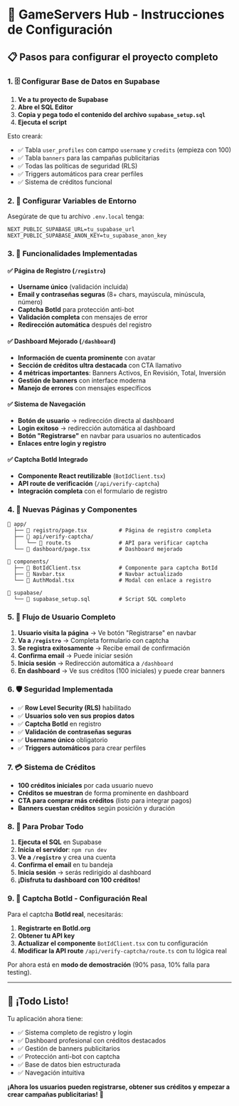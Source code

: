 # 🚀 GameServers Hub - Instrucciones de Configuración

## 📋 Pasos para configurar el proyecto completo

### 1. 🗄️ Configurar Base de Datos en Supabase

1. **Ve a tu proyecto de Supabase**
2. **Abre el SQL Editor**
3. **Copia y pega todo el contenido del archivo `supabase_setup.sql`**
4. **Ejecuta el script**

Esto creará:
- ✅ Tabla `user_profiles` con campo `username` y `credits` (empieza con 100)
- ✅ Tabla `banners` para las campañas publicitarias
- ✅ Todas las políticas de seguridad (RLS)
- ✅ Triggers automáticos para crear perfiles
- ✅ Sistema de créditos funcional

### 2. 🔐 Configurar Variables de Entorno

Asegúrate de que tu archivo `.env.local` tenga:

```env
NEXT_PUBLIC_SUPABASE_URL=tu_supabase_url
NEXT_PUBLIC_SUPABASE_ANON_KEY=tu_supabase_anon_key
```

### 3. 🎯 Funcionalidades Implementadas

#### ✅ **Página de Registro (`/registro`)**
- **Username único** (validación incluida)
- **Email y contraseñas seguras** (8+ chars, mayúscula, minúscula, número)
- **Captcha BotId** para protección anti-bot
- **Validación completa** con mensajes de error
- **Redirección automática** después del registro

#### ✅ **Dashboard Mejorado (`/dashboard`)**
- **Información de cuenta prominente** con avatar
- **Sección de créditos ultra destacada** con CTA llamativo
- **4 métricas importantes**: Banners Activos, En Revisión, Total, Inversión
- **Gestión de banners** con interface moderna
- **Manejo de errores** con mensajes específicos

#### ✅ **Sistema de Navegación**
- **Botón de usuario** → redirección directa al dashboard
- **Login exitoso** → redirección automática al dashboard
- **Botón "Registrarse"** en navbar para usuarios no autenticados
- **Enlaces entre login y registro**

#### ✅ **Captcha BotId Integrado**
- **Componente React reutilizable** (`BotIdClient.tsx`)
- **API route de verificación** (`/api/verify-captcha`)
- **Integración completa** con el formulario de registro

### 4. 🎨 Nuevas Páginas y Componentes

```
📁 app/
  ├── 📄 registro/page.tsx          # Página de registro completa
  ├── 📁 api/verify-captcha/
  │   └── 📄 route.ts               # API para verificar captcha
  └── 📄 dashboard/page.tsx         # Dashboard mejorado

📁 components/
  ├── 📄 BotIdClient.tsx            # Componente para captcha BotId
  ├── 📄 Navbar.tsx                 # Navbar actualizado
  └── 📄 AuthModal.tsx              # Modal con enlace a registro

📁 supabase/
  └── 📄 supabase_setup.sql         # Script SQL completo
```

### 5. 🔄 Flujo de Usuario Completo

1. **Usuario visita la página** → Ve botón "Registrarse" en navbar
2. **Va a `/registro`** → Completa formulario con captcha
3. **Se registra exitosamente** → Recibe email de confirmación
4. **Confirma email** → Puede iniciar sesión
5. **Inicia sesión** → Redirección automática a `/dashboard`
6. **En dashboard** → Ve sus créditos (100 iniciales) y puede crear banners

### 6. 🛡️ Seguridad Implementada

- ✅ **Row Level Security (RLS)** habilitado
- ✅ **Usuarios solo ven sus propios datos**
- ✅ **Captcha BotId** en registro
- ✅ **Validación de contraseñas seguras**
- ✅ **Username único** obligatorio
- ✅ **Triggers automáticos** para crear perfiles

### 7. 💳 Sistema de Créditos

- **100 créditos iniciales** por cada usuario nuevo
- **Créditos se muestran** de forma prominente en dashboard
- **CTA para comprar más créditos** (listo para integrar pagos)
- **Banners cuestan créditos** según posición y duración

### 8. 🚀 Para Probar Todo

1. **Ejecuta el SQL** en Supabase
2. **Inicia el servidor**: `npm run dev`
3. **Ve a `/registro`** y crea una cuenta
4. **Confirma el email** en tu bandeja
5. **Inicia sesión** → serás redirigido al dashboard
6. **¡Disfruta tu dashboard con 100 créditos!**

### 9. 🎯 Captcha BotId - Configuración Real

Para el captcha **BotId real**, necesitarás:

1. **Registrarte en BotId.org**
2. **Obtener tu API key**
3. **Actualizar el componente** `BotIdClient.tsx` con tu configuración
4. **Modificar la API route** `/api/verify-captcha/route.ts` con tu lógica real

Por ahora está en **modo de demostración** (90% pasa, 10% falla para testing).

---

## 🎉 ¡Todo Listo!

Tu aplicación ahora tiene:
- ✅ Sistema completo de registro y login
- ✅ Dashboard profesional con créditos destacados
- ✅ Gestión de banners publicitarios
- ✅ Protección anti-bot con captcha
- ✅ Base de datos bien estructurada
- ✅ Navegación intuitiva

**¡Ahora los usuarios pueden registrarse, obtener sus créditos y empezar a crear campañas publicitarias!** 🚀 